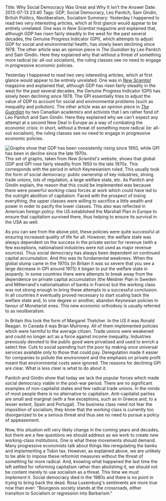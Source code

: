 Title: Why Social Democracy Was Great and Why It Isn't the Answer
Date: 2013-07-13 23:40
Tags: GDP, Social Democracy, Leo Panitch, Sam Gindin, British Politics, Neoliberalism, Socialism
Summary: Yesterday I happened to read two very interesting articles, which at first glance would appear to be entirely unrelated. One was in *New Scientist* magazine and explained that, although GDP has risen fairly steadily in the west for the past several decades, the Genuine Progress Indicator (GPI), which attempts to adjust GDP for social and environmental health, has slowly been declining since 1978. The other article was an opinion piece in *The Guardian* by Leo Panitch and Sam Gindin. Here they explained why that without a threat of something more radical (ie: all-out socialism), the ruling classes see no need to engage in progressive economic policies.


Yesterday I happened to read two very interesting articles, which at first 
glance would appear to be entirely unrelated. One was in [*New Scientist*](http://www.newscientist.com/article/mg21929254.600-the-wonder-year-why-1978-was-the-best-year-ever.html#.UeCPGt9hLCc)
magazine and explained that, although GDP has risen fairly steadily in the west for the past several decades, the Genuine Progress Indicator (GPI) has slowly 
been declining since 1978. The GPI essentially tries to
adjust the value of GDP to account for social and environmental problems (such 
as inequality and pollution). The other article was an opinion
piece in [*The Guardian*](http://www.guardian.co.uk/commentisfree/2013/jun/25/europe-leaders-not-turning-austerity) by two Canadian academics and activists
that I am rather fond of: Leo Panitch and Sam Gindin. Here they explained why 
we can't expect any attempt at a second New Deal in Europe as a way of 
combating the economic crisis: in short, without a
threat of something more radical (ie: all-out socialism), the ruling classes see
no need to engage in progressive economic policies.

![Graphs show that GDP has been consistently rising since 1950, while GPI has 
been in decline since the late 1970s.](|filename|/images/gpiPlots.jpg)
This set of graphs, taken from *New Scientist*'s website, shows that global GDP
and GPI rose fairly steadily from 1950 to the late 1970s. 
This corresponds with the period in which Keynesianism ruled. This usually
took the form of social democracy: public ownership of key industries, strong 
trade unions, lots of regulation, a large welfare state, etc. As Panitch and
Gindin explain, the reason that this could be implemented was because there
were powerful working-class forces at work which could have led to the outright
abolition of capitalism. Faced with the prospect of losing everything, the upper
classes were willing to sacrifice a little wealth and power in order to pacify
the lower classes. This also was reflected in American foreign policy: the US
established the Marshall Plan in Europe to ensure that capitalism survived 
there, thus helping to ensure its survival in the USA as well.

As you can see from the above plot, these policies were quite successful at 
ensuring increased quality of life for all. However, the welfare state was 
always dependent on the success in the private sector for revenue (with a few
exceptions, nationalised industries were not used as major revenue sources). 
Thus social democracy has always been dependent on continued capital 
accumulation. And this was its fundamental weakness. When the global slump
came in the 1970s (in Britain it was so severe that you see a large decrease
in GPI around 1975) it began to put the welfare state in jeopardy. In some 
countries there were attempts to break away from the dependence on private
capital accumulation (the Meidner Plan in Sweden and Mitterrand's 
nationalisation of banks in France) but the working class was not strong enough
to bring these attempts to a successful conclusion. In all countries it 
eventually proved necessary
to start scaling back the welfare state and, to one degree or another, abandon
Keynesian policies in favour of Monetarist ones. This new economic orthodoxy is
usually referred to as neoliberalism.

In Britain this took the form of Margaret Thatcher. In the US it was Ronald
Reagan. In Canada it was Brian Mulroney. All of them implemented policies which
were harmful to the average citizen. Trade unions were weakened and could no
longer act as a force against income inequality. Industries previously devoted
to the public good were privatised and used to enrich a select few. Cuts to 
social spending hurt the poor by making once universal services available only
to those that could pay. Deregulation made it easier for companies to pollute
the environment and the emphasis on private profit meant that environmental
costs were ignored. The reasons for declining GPI are clear. What is less clear
is what to do about it.

Panitch and Gindin show that today we lack the popular forces which made 
social democracy viable in the post-war period. There are no significant 
examples of non-capitalist states and few radical trade unions. In the minds of
most people there is no alternative to capitalism. Anti-capitalist parties are 
small and marginal (with a few exceptions, such as in Greece and, to a lesser 
extent, Spain and Portugal). The business class need not
fear the imposition of socialism; they know that the working class is currently
too disorganized to be a serious threat and thus see no need to pursue a policy
of appeasement. 

Now, this situation will very likely change in the coming years and 
decades, but there are a few questions we should address as we work to create 
new working-class institutions. One is what these movements should demand. 
Many progressive economists talk about things like reregulating the banks and 
implementing a Tobin tax. However, as
explained above, we are unlikely to be able to impose these reformist measures
without the threat of something far more radical. And, knowing what happened the
last time the left settled for reforming capitalism rather than abolishing it, 
we should not be content merely to use socialism as a threat. This time we must
*implement* it.
Social democracy died in the 1980s and there is no point in trying to bring back
the dead. Rosa Luxemburg's sentiments are more true now than ever: 
"Bourgeois society stands at the crossroads, either transition to Socialism or regression into Barbarism."

